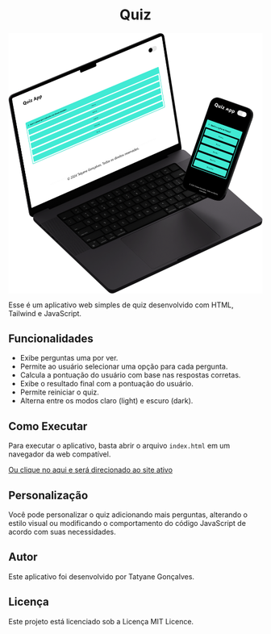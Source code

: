 <h1 align="center"> Quiz</h1>
<img align="center" src="/img/preview.png">

Esse é um aplicativo web simples de quiz desenvolvido com HTML, Tailwind e JavaScript.

## Funcionalidades 

- Exibe perguntas uma por ver.
- Permite ao usuário selecionar uma opção para cada pergunta.
- Calcula a pontuação do usuário com base nas respostas corretas.
- Exibe o resultado final com a pontuação do usuário.
- Permite reiniciar o quiz.
- Alterna entre os modos claro (light) e escuro (dark).


## Como Executar

Para executar o aplicativo, basta abrir o arquivo `index.html` em um navegador da web compatível.

[Ou clique no aqui e será direcionado ao site ativo](https://quiz-app-dev-tatyane.netlify.app/)

## Personalização

Você pode personalizar o quiz adicionando mais perguntas, alterando o estilo visual ou modificando o comportamento do código JavaScript de acordo com suas necessidades.

## Autor

Este aplicativo foi desenvolvido por Tatyane Gonçalves.

## Licença

Este projeto está licenciado sob a Licença MIT Licence.
